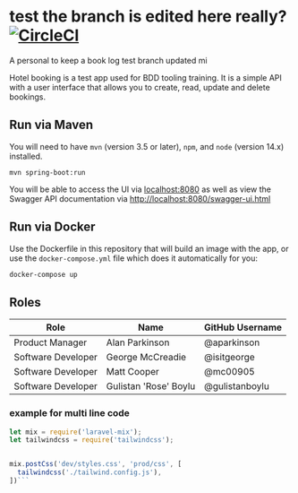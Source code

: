 # test the branch is edited here really?[![CircleCI](https://circleci.com/gh/hindsightsoftware/hotel-booking.svg?style=svg)](https://circleci.com/gh/hindsightsoftware/hotel-booking)

A personal to keep a book log test branch updated mi

Hotel booking is a test app used for BDD tooling training. It is a simple API with a user interface that allows you to create, read, update and delete bookings.

## Run via Maven

You will need to have `mvn` (version 3.5 or later), `npm`, and `node` (version 14.x) installed.

```test
mvn spring-boot:run
```

You will be able to access the UI via [localhost:8080](#) as well as view the Swagger API documentation via <http://localhost:8080/swagger-ui.html>

## Run via Docker

Use the Dockerfile in this repository that will build an image with the app, or use the `docker-compose.yml` file which does it automatically for you:

```bash
docker-compose up
```

## Roles

| Role               | Name                  | GitHub Username |
| ------------------ | --------------------- | --------------- |
| Product Manager    | Alan Parkinson        | @aparkinson     |
| Software Developer | George McCreadie      | @isitgeorge     |
| Software Developer | Matt Cooper           | @mc00905        |
| Software Developer | Gulistan 'Rose' Boylu | @gulistanboylu  |

### example for multi line code

````javascript
let mix = require('laravel-mix');
let tailwindcss = require('tailwindcss');


mix.postCss('dev/styles.css', 'prod/css', [
  tailwindcss('./tailwind.config.js'),
])```

````
